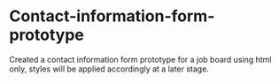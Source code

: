 # Contact-information-form-prototype

Created a contact information form prototype for a job board using html only, styles will be applied accordingly at a later stage. 

